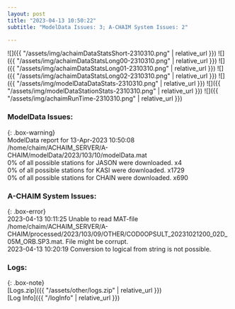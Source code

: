 ```yaml
---
layout: post
title: "2023-04-13 10:50:22"
subtitle: "ModelData Issues: 3; A-CHAIM System Issues: 2"

---
```


![]({{ "/assets/img/achaimDataStatsShort-2310310.png" | relative_url }})
![]({{ "/assets/img/achaimDataStatsLong00-2310310.png" | relative_url }})
![]({{ "/assets/img/achaimDataStatsLong01-2310310.png" | relative_url }})
![]({{ "/assets/img/achaimDataStatsLong02-2310310.png" | relative_url }})
![]({{ "/assets/img/modelDataDataStats-2310310.png" | relative_url }})
![]({{ "/assets/img/modelDataStationStats-2310310.png" | relative_url }})
![]({{ "/assets/img/achaimRunTime-2310310.png" | relative_url }})


### ModelData Issues:  
  
{: .box-warning}  
 ModelData report for 13-Apr-2023 10:50:08   
 /home/chaim/ACHAIM_SERVER/A-CHAIM/modelData/2023/103/10/modelData.mat   
 0% of all possible stations for JASON were downloaded. x4   
 0% of all possible stations for KASI were downloaded. x1729   
 0% of all possible stations for CHAIN were downloaded. x690   
  
### A-CHAIM System Issues:  
  
{: .box-error}  
2023-04-13 10:11:25 Unable to read MAT-file /home/chaim/ACHAIM_SERVER/A-CHAIM/processed/2023/103/09/OTHER/COD0OPSULT_20231021200_02D_05M_ORB.SP3.mat. File might be corrupt.  
2023-04-13 10:20:19 Conversion to logical from string is not possible.  

### Logs:  
  
{: .box-note}  
[Logs.zip]({{ "/assets/other/logs.zip" | relative_url }})  
[Log Info]({{ "/logInfo" | relative_url }})  
